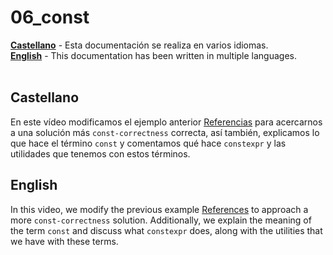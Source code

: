 # 06_const

[**Castellano**](#Castellano) - Esta documentación se realiza en varios idiomas.</br>
[**English**](#English) - This documentation has been written in multiple languages.</br></br>


## Castellano
En este vídeo modificamos el ejemplo anterior [Referencias](../05_references/README.md) para acercarnos a una solución más `const-correctness` correcta, así también, explicamos lo que hace el término `const` y comentamos qué hace `constexpr` y las utilidades que tenemos con estos términos.
</br>


## English
In this video, we modify the previous example [References](../05_references/README.md) to approach a more `const-correctness` solution. Additionally, we explain the meaning of the term `const` and discuss what `constexpr` does, along with the utilities that we have with these terms.